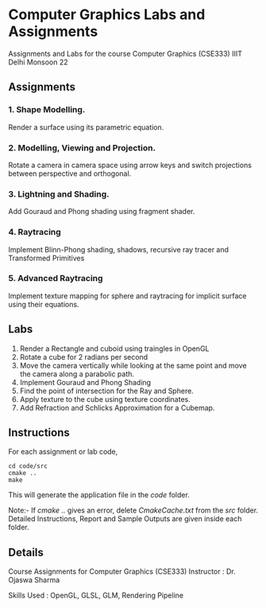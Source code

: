 # Computer Graphics Labs and Assignments
Assignments and Labs for the course Computer Graphics (CSE333) IIIT Delhi Monsoon 22


## Assignments
### 1. Shape Modelling. 
Render a surface using its parametric equation. 

### 2. Modelling, Viewing and Projection.
Rotate a camera in camera space using arrow keys and switch projections between perspective and orthogonal.

### 3. Lightning and Shading.
Add Gouraud and Phong shading using fragment shader.

### 4. Raytracing
Implement Blinn-Phong shading, shadows, recursive ray tracer and Transformed Primitives

### 5. Advanced Raytracing
Implement texture mapping for sphere and raytracing for implicit surface using their equations. 


## Labs
1. Render a Rectangle and cuboid using traingles in OpenGL
2. Rotate a cube for 2 radians per second
3. Move the camera vertically while looking at the same point and move the camera along a parabolic path.
4. Implement Gouraud and Phong Shading
5. Find the point of intersection for the Ray and Sphere.
6. Apply texture to the cube using texture coordinates.
7. Add Refraction and Schlicks Approximation for a Cubemap.   

## Instructions
For each assignment or lab code,

	cd code/src
	cmake ..
	make


This will generate the application file in the *code* folder.

Note:- If *cmake ..* gives an error, delete *CmakeCache.txt* from the *src* folder.
Detailed Instructions, Report and Sample Outputs are given inside each folder. 

## Details
Course Assignments for Computer Graphics (CSE333) 
Instructor : Dr. Ojaswa Sharma

Skills Used : OpenGL, GLSL, GLM, Rendering Pipeline

